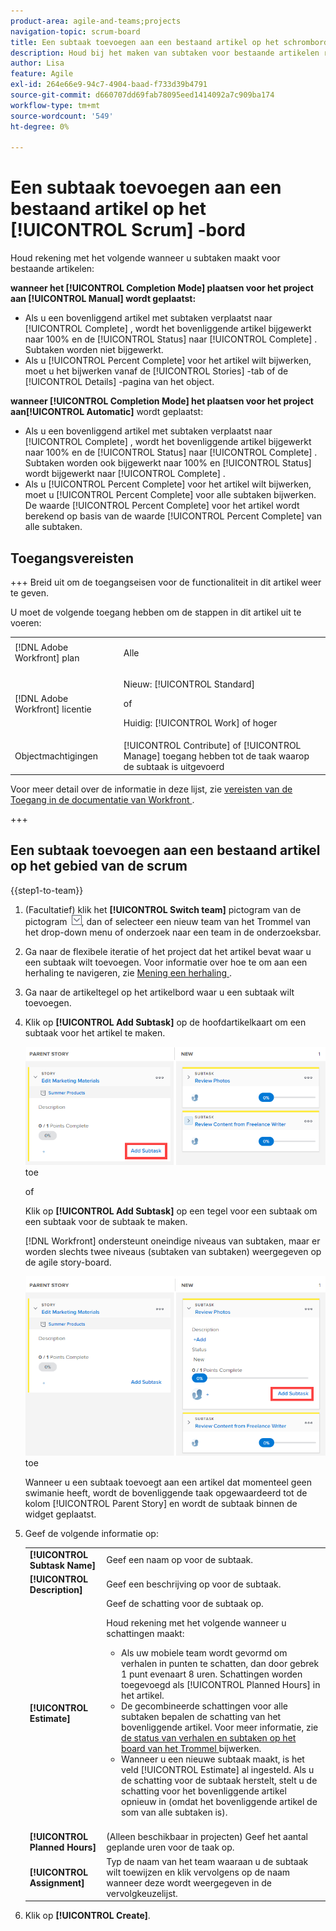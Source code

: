 ```yaml
---
product-area: agile-and-teams;projects
navigation-topic: scrum-board
title: Een subtaak toevoegen aan een bestaand artikel op het schrombord
description: Houd bij het maken van subtaken voor bestaande artikelen rekening met de instelling Voltooiingsmodus voor het project, omdat dit van invloed is op de manier waarop artikelen worden bijgewerkt.
author: Lisa
feature: Agile
exl-id: 264e66e9-94c7-4904-baad-f733d39b4791
source-git-commit: d660707dd69fab78095eed1414092a7c909ba174
workflow-type: tm+mt
source-wordcount: '549'
ht-degree: 0%

---
```


# Een subtaak toevoegen aan een bestaand artikel op het [!UICONTROL Scrum] -bord

Houd rekening met het volgende wanneer u subtaken maakt voor bestaande artikelen:

**wanneer het [!UICONTROL Completion Mode] plaatsen voor het project aan [!UICONTROL Manual] wordt geplaatst:**

* Als u een bovenliggend artikel met subtaken verplaatst naar [!UICONTROL Complete] , wordt het bovenliggende artikel bijgewerkt naar 100% en de [!UICONTROL Status] naar [!UICONTROL Complete] . Subtaken worden niet bijgewerkt.
* Als u [!UICONTROL Percent Complete] voor het artikel wilt bijwerken, moet u het bijwerken vanaf de [!UICONTROL Stories] -tab of de [!UICONTROL Details] -pagina van het object.

**wanneer [!UICONTROL Completion Mode] het plaatsen voor het project aan[!UICONTROL Automatic]** wordt geplaatst:

* Als u een bovenliggend artikel met subtaken verplaatst naar [!UICONTROL Complete] , wordt het bovenliggende artikel bijgewerkt naar 100% en de [!UICONTROL Status] naar [!UICONTROL Complete] . Subtaken worden ook bijgewerkt naar 100% en [!UICONTROL Status] wordt bijgewerkt naar [!UICONTROL Complete] .
* Als u [!UICONTROL Percent Complete] voor het artikel wilt bijwerken, moet u [!UICONTROL Percent Complete] voor alle subtaken bijwerken. De waarde [!UICONTROL Percent Complete] voor het artikel wordt berekend op basis van de waarde [!UICONTROL Percent Complete] van alle subtaken.

## Toegangsvereisten

+++ Breid uit om de toegangseisen voor de functionaliteit in dit artikel weer te geven.

U moet de volgende toegang hebben om de stappen in dit artikel uit te voeren:

<table style="table-layout:auto"> 
 <tbody> 
  <tr> 
   <td role="rowheader">[!DNL Adobe Workfront] plan</td> 
   <td> <p>Alle</p> </td> 
  </tr> 
  <tr> 
   <td role="rowheader">[!DNL Adobe Workfront] licentie</td> 
   <td> <p>Nieuw: [!UICONTROL Standard]</p> 
   of
   <p>Huidig: [!UICONTROL Work] of hoger</p> </td> 
  </tr>
   <tr> 
   <td role="rowheader">Objectmachtigingen</td> 
   <td>[!UICONTROL Contribute] of [!UICONTROL Manage] toegang hebben tot de taak waarop de subtaak is uitgevoerd </td> 
  </tr>
 </tbody> 
</table>

Voor meer detail over de informatie in deze lijst, zie [ vereisten van de Toegang in de documentatie van Workfront ](/help/quicksilver/administration-and-setup/add-users/access-levels-and-object-permissions/access-level-requirements-in-documentation.md).

+++

## Een subtaak toevoegen aan een bestaand artikel op het gebied van de scrum

{{step1-to-team}}

1. (Facultatief) klik het **[!UICONTROL Switch team]** pictogram van de pictogram ![ Schakelaar teampictogram ](assets/switch-team-icon.png), dan of selecteer een nieuw team van het Trommel van het drop-down menu of onderzoek naar een team in de onderzoeksbar.

1. Ga naar de flexibele iteratie of het project dat het artikel bevat waar u een subtaak wilt toevoegen. Voor informatie over hoe te om aan een herhaling te navigeren, zie [ Mening een herhaling ](../../../agile/use-scrum-in-an-agile-team/iterations/view-iteration.md).
1. Ga naar de artikeltegel op het artikelbord waar u een subtaak wilt toevoegen.
1. Klik op **[!UICONTROL Add Subtask]** op de hoofdartikelkaart om een subtaak voor het artikel te maken.

   ![ voeg subtask ](assets/agile-story-addsubtask-NWE.png) toe

   of

   Klik op **[!UICONTROL Add Subtask]** op een tegel voor een subtaak om een subtaak voor de subtaak te maken.

   [!DNL Workfront] ondersteunt oneindige niveaus van subtaken, maar er worden slechts twee niveaus (subtaken van subtaken) weergegeven op de agile story-board.

   ![ voeg subtask ](assets/agile-story-addsubtask2-NWE.png) toe

   Wanneer u een subtaak toevoegt aan een artikel dat momenteel geen swimanie heeft, wordt de bovenliggende taak opgewaardeerd tot de kolom [!UICONTROL Parent Story] en wordt de subtaak binnen de widget geplaatst.

1. Geef de volgende informatie op:

   <table style="table-layout:auto">
    <col>
    <col>
    <tbody>
     <tr>
      <td role="rowheader"><strong>[!UICONTROL Subtask Name]</strong></td>
      <td> Geef een naam op voor de subtaak.</td>
     </tr>
     <tr>
      <td role="rowheader"><strong>[!UICONTROL Description]</strong></td>
      <td>Geef een beschrijving op voor de subtaak.</td>
     </tr>
     <tr>
      <td role="rowheader"><strong>[!UICONTROL Estimate]</strong></td>
      <td>Geef de schatting voor de subtaak op.<br><p>Houd rekening met het volgende wanneer u schattingen maakt:</p>
       <ul>
        <li>Als uw mobiele team wordt gevormd om verhalen in punten te schatten, dan door gebrek 1 punt evenaart 8 uren. Schattingen worden toegevoegd als [!UICONTROL Planned Hours] in het artikel.</li>
        <li>De gecombineerde schattingen voor alle subtaken bepalen de schatting van het bovenliggende artikel. Voor meer informatie, zie <a href="../../../agile/use-scrum-in-an-agile-team/scrum-board/update-status-of-stories-and-subtasks.md" class="MCXref xref"> de status van verhalen en subtaken op het board van het Trommel </a> bijwerken.</li>
        <li>Wanneer u een nieuwe subtaak maakt, is het veld [!UICONTROL Estimate] al ingesteld. Als u de schatting voor de subtaak herstelt, stelt u de schatting voor het bovenliggende artikel opnieuw in (omdat het bovenliggende artikel de som van alle subtaken is).</li>
       </ul><br></td>
     </tr>
     <tr>
      <td role="rowheader"><strong>[!UICONTROL Planned Hours]</strong></td>
      <td> (Alleen beschikbaar in projecten) Geef het aantal geplande uren voor de taak op.</td>
     </tr>
     <tr>
      <td role="rowheader"><strong>[!UICONTROL Assignment]</strong></td>
      <td>Typ de naam van het team waaraan u de subtaak wilt toewijzen en klik vervolgens op de naam wanneer deze wordt weergegeven in de vervolgkeuzelijst.</td>
     </tr>
    </tbody>
   </table>

1. Klik op **[!UICONTROL Create]**.
